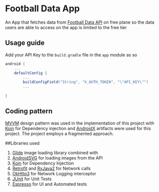 # Football Data App
An App that fetches data from [Football Data API][1] on free plane so the data users are able to access on the app is limited to the free tier

## Usage guide
Add your API Key to the `build.gradle` file in the `app` module as so
```groovy
android {
    ...
    defaultConfig {
        ...
        buildConfigField("String", "X_AUTH_TOKEN", "\"API_KEY\"")
        ...
    
}
```

## Coding pattern
[MVVM][2] design pattern was used in the implementation of this project with [Koin][3] for Dependency injection
and [AndroidX][4] artifacts were used for this project. The project employs a fragmented approach.

##Libraries used
1. [Glide][5] image loading library combined with
2. [AndroidSVG][6] for loading images from the API
3. [Koin][3] for Dependency Injection
4. [Retrofit][7] and [RxJava2][8] for Network calls
5. [OkHttp3][9] for Network Logging interceptor
6. [JUnit][10] for Unit Tests
7. [Espresso][11] for UI and Automated tests




[1]: https://www.football-data.org/documentation/quickstart
[2]: https://www.journaldev.com/20292/android-mvvm-design-pattern
[3]: https://insert-koin.io/
[4]: https://developer.android.com/jetpack/androidx/migrate
[5]: https://github.com/bumptech/glide
[6]: https://github.com/BigBadaboom/androidsvg
[7]: https://square.github.io/retrofit/
[8]: https://github.com/ReactiveX/RxJava
[9]: https://square.github.io/okhttp/
[10]: https://junit.org/junit4/
[11]: https://developer.android.com/training/testing/espresso/
